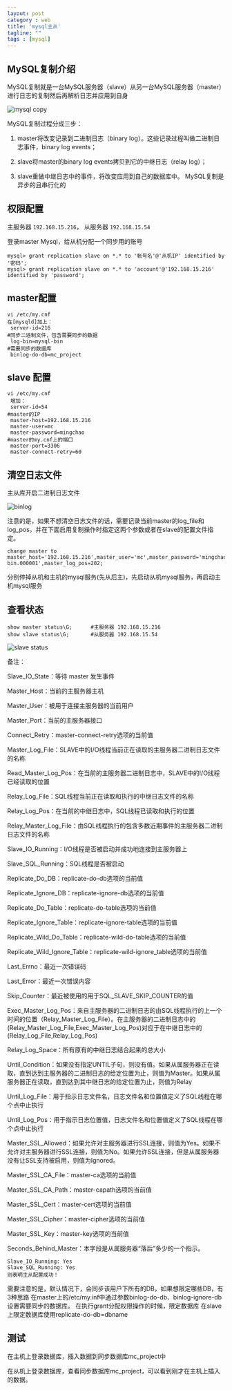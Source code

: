 ```yaml
---
layout: post
category : web
title: 'mysql主从'
tagline: ""
tags : [mysql]
---
```


## MySQL复制介绍

MySQL复制就是一台MySQL服务器（slave）从另一台MySQL服务器（master）进行日志的复制然后再解析日志并应用到自身

![mysql copy](/images/201606/mysql_copy.png)

MySQL复制过程分成三步：

1. master将改变记录到二进制日志（binary log）。这些记录过程叫做二进制日志事件，binary log events；

2. slave将master的binary log events拷贝到它的中继日志（relay log）；

3. slave重做中继日志中的事件，将改变应用到自己的数据库中。 MySQL复制是异步的且串行化的

<!--break-->

## 权限配置

主服务器 `192.168.15.216`， 从服务器 `192.168.15.54`

登录master Mysql，给从机分配一个同步用的账号

```
mysql> grant replication slave on *.* to '帐号名'@'从机IP' identified by '密码';
mysql> grant replication slave on *.* to 'account'@'192.168.15.216' identified by 'password';
```

## master配置

```
vi /etc/my.cnf
在[mysqld]加上：
 server-id=216
#同步二进制文件，包含需要同步的数据 
 log-bin=mysql-bin  
#需要同步的数据库  
 binlog-do-db=mc_project
```

## slave 配置

```
vi /etc/my.cnf
 增加：
 server-id=54
#master的IP 
 master-host=192.168.15.216
 master-user=mc
 master-password=mingchao
#master的my.cnf上的端口 
 master-port=3306
 master-connect-retry=60
``` 

## 清空日志文件

主从库开启二进制日志文件

![binlog](/images/201606/binlog.png)

注意的是，如果不想清空日志文件的话，需要记录当前master的log_file和log_pos，并在下面启用复制操作时指定这两个参数或者在slave的配置文件指定。

```
change master to
master_host='192.168.15.216',master_user='mc',master_password='mingchao',master_port=3306,master_log_file='mysql-bin.000001',master_log_pos=202;
```

分别停掉从机和主机的mysql服务(先从后主)，先启动从机mysql服务，再启动主机mysql服务

## 查看状态

```
show master status\G;      #主服务器 192.168.15.216
show slave status\G;       #从服务器 192.168.15.54
```

![slave status](/images/201606/slave_status.png)

备注：

Slave_IO_State：等待 master 发生事件

Master_Host：当前的主服务器主机 

Master_User：被用于连接主服务器的当前用户

Master_Port：当前的主服务器接口 

Connect_Retry：master-connect-retry选项的当前值 

Master_Log_File：SLAVE中的I/O线程当前正在读取的主服务器二进制日志文件的名称 

Read_Master_Log_Pos：在当前的主服务器二进制日志中，SLAVE中的I/O线程已经读取的位置

Relay_Log_File：SQL线程当前正在读取和执行的中继日志文件的名称 

Relay_Log_Pos：在当前的中继日志中，SQL线程已读取和执行的位置 

Relay_Master_Log_File：由SQL线程执行的包含多数近期事件的主服务器二进制日志文件的名称

Slave_IO_Running：I/O线程是否被启动并成功地连接到主服务器上 

Slave_SQL_Running：SQL线程是否被启动

Replicate_Do_DB：replicate-do-db选项的当前值 

Replicate_Ignore_DB：replicate-ignore-db选项的当前值 

Replicate_Do_Table：replicate-do-table选项的当前值

Replicate_Ignore_Table：replicate-ignore-table选项的当前值

Replicate_Wild_Do_Table：replicate-wild-do-table选项的当前值 

Replicate_Wild_Ignore_Table：replicate-wild-ignore_table选项的当前值

Last_Errno：最近一次错误码 

Last_Error：最近一次错误内容 

Skip_Counter：最近被使用的用于SQL_SLAVE_SKIP_COUNTER的值 

Exec_Master_Log_Pos：来自主服务器的二进制日志的由SQL线程执行的上一个时间的位置（Relay_Master_Log_File）。在主服务器的二进制日志中的(Relay_Master_Log_File,Exec_Master_Log_Pos)对应于在中继日志中的(Relay_Log_File,Relay_Log_Pos) 

Relay_Log_Space：所有原有的中继日志结合起来的总大小 

Until_Condition：如果没有指定UNTIL子句，则没有值。如果从属服务器正在读取，直到达到主服务器的二进制日志的给定位置为止，则值为Master。如果从属服务器正在读取，直到达到其中继日志的给定位置为止，则值为Relay 

Until_Log_File：用于指示日志文件名，日志文件名和位置值定义了SQL线程在哪个点中止执行

Until_Log_Pos：用于指示日志位置值，日志文件名和位置值定义了SQL线程在哪个点中止执行

Master_SSL_Allowed：如果允许对主服务器进行SSL连接，则值为Yes。如果不允许对主服务器进行SSL连接，则值为No。如果允许SSL连接，但是从属服务器没有让SSL支持被启用，则值为Ignored。

Master_SSL_CA_File：master-ca选项的当前值 

Master_SSL_CA_Path：master-capath选项的当前值

Master_SSL_Cert：master-cert选项的当前值

Master_SSL_Cipher：master-cipher选项的当前值

Master_SSL_Key：master-key选项的当前值

Seconds_Behind_Master：本字段是从属服务器“落后”多少的一个指示。

```
Slave_IO_Running: Yes
Slave_SQL_Running: Yes
则表明主从配置成功！
```

需要注意的是，默认情况下，会同步该用户下所有的DB，如果想限定哪些DB，有3种思路
在master上的/etc/my.inf中通过参数binlog-do-db、binlog-ignore-db设置需要同步的数据库。
在执行grant分配权限操作的时候，限定数据库
在slave上限定数据库使用replicate-do-db=dbname

## 测试

在主机上登录数据库，插入数据到同步数据库mc_project中

在从机上登录数据库，查看同步数据库mc_project，可以看到刚才在主机上插入的数据。